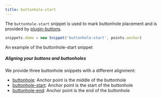 ```yaml
---
title: buttonhole-start
---
```


The `buttonhole-start` snippet is used to mark buttonhole placement and is
provided by [plugin-buttons](/reference/plugins/buttons/).

```js
snippets.demo = new Snippet('buttonhole-start', points.anchor)
```

<Example part="snippets_buttonhole_start">
An example of the buttonhole-start snippet
</Example>


<Note>

##### Aligning your buttons and buttonholes

We provide three buttonhole snippets with a different alignment:

 - [buttonhole](/reference/snippets/buttonhole/): Anchor point is the middle of the buttonhole
 - [buttonhole-start](/reference/snippets/buttonhole-start/): Anchor point is the start of the buttonhole
 - [buttonhole-end](/reference/snippets/buttonhole-end/): Anchor point is the end of the buttonhole

</Note>
